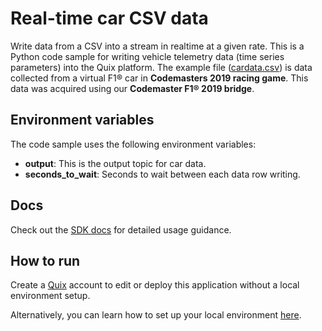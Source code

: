 # Real-time car CSV data

Write data from a CSV into a stream in realtime at a given rate. This is a Python code sample for writing vehicle telemetry data (time series parameters) into the Quix platform. The example file ([cardata.csv](source/cardata.csv)) is data collected from a virtual F1&reg; car in **Codemasters 2019 racing game**. This data was acquired using our **Codemaster F1&reg; 2019 bridge**. 

## Environment variables

The code sample uses the following environment variables:

- **output**: This is the output topic for car data.
- **seconds_to_wait**: Seconds to wait between each data row writing.

## Docs
Check out the [SDK docs](https://quix.ai/docs/sdk/introduction.html) for detailed usage guidance.

## How to run
Create a [Quix](https://portal.platform.quix.ai/self-sign-up?xlink=github) account to edit or deploy this application without a local environment setup.

Alternatively, you can learn how to set up your local environment [here](https://quix.ai/docs/sdk/python-setup.html).